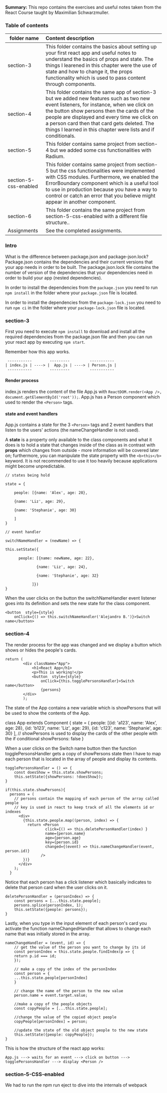 <b>Summary:</b> This repo contains the exercises and useful notes taken from the React Course taught by Maximilian Schwarzmuller. 

### Table of contents

|folder name               | Content description |
|--------------------------|:--------------------|
| section-3  | This folder contains the basics about setting up your first react app and useful notes to understand the basics of props and state. The things I learened in this chapter were the use of state and how to change it, the props functionality which is used to pass content through components. |
| section-4  | This folder contains the same app of section-3 but we added new features such as two new event listeners, for instance, when we click on the button show persons then the cards of the people are displayed and every time we click on a person card then that card gets deleted. The things I learned in this chapter were lists and if conditionals.  |                               |
| section-5             | This folder contains same project from section-4 but we added some css functionalities with Radium.|
| section-5-css-enabled | This folder contains same project from section-5 but the css functionalities were implemented with CSS modules. Furthermore, we enabled the ErrorBoundary component which is a useful tool to use in production because you have a way to control or catch an error that you believe might appear in another component. |
| section-6             | This folder contains the same project from section-5-css-enabled with a different file structure..|
| Assignments           | See the completed assignments.|

### Intro

What is the difference between package.json and package-json.lock? Package.json contains the dependencies and their current versions that your app needs in order to be built. The package.json.lock file contains the number of version of the dependencies that your dependencies need in order to build your app (nested dependencies). 

In order to install the dependencies from the `package.json` you need to run `npm install` in the folder where your `package.json` file is located. 

In order to install the dependencies from the `package-lock.json` you need to run `npm ci` in the folder where your `package-lock.json` file is located. 


### section-3

First you need to execute `npm install` to download and install all the required dependencies from the package.json file and then you can run your react app by executing `npm start`. 

Remember how this app works.

     -----------        ---------         -----------
    | index.js | ----> |  App.js | ----> | Person.js |
     -----------        ---------         -----------

#### Render process

index.js renders the content of the file App.js with `ReactDOM.render(<App />, document.getElementById('root'));`. App.js has a Person component which used to render the `<Person>` tags. 

#### state and event handlers

App.js contains a state for the 3 `<Person>` tags and 2 event handlers that listen to the users' actions (the nameChangeHandler is not used).

A <b>state</b> is a property only available to the class components and what it does is to hold a state that changes inside of the class as in contrast with <b>props</b> which changes from outside - more information will be covered later on; furthermore, you can manipulate the state property with the `<b>this</b>` keyword. It is not recommended to use it too heavily because applications might become unpredictable. 

    // states being hold

    state = {

        people: [{name: 'Alex', age: 28},

        {name: 'Liz', age: 29},

        {name: 'Stephanie', age: 30}

        ]
    }

    // event handler
    
    switchNameHandler = (newName) => {
    
    this.setState({
          
          people: [{name: newName, age: 22},
                  
                  {name: 'Liz', age: 24},

                  {name: 'Stephanie', age: 32}
                
                ]})
    }

When the user clicks on the button the switchNameHandler event listener goes into its definition and sets the new state for the class component. 

    <button  style={style}
        onClick={() => this.switchNameHandler('Alejandro B.')}>Switch name</button>


### section-4

The render process for the app was changed and we display a button which shows or hides the people's cards. 

    return (
            <div className="App">
                <h1>React App</h1>
                <p>This is working!</p>
                <button  style={style}
                    onClick={this.togglePersonsHandler}>Switch name</button>  
                    {persons}
            </div>       
            );

The state of the App contains a new variable which is showPersons that will be used to show the contents of the App.  

class App extends Component {
  state = {
      people: [{id: 'a123', name: 'Alex', age: 28},
               {id: 'b123', name: 'Liz', age: 29},
               {id: 'c123', name: 'Stephanie', age: 30}
              ],
              // showPersons is used to display the cards of the other people with the if conditional
              showPersons: false
          }

When a user clicks on the Switch name button then the function togglePersonsHandler gets a copy of showPersons state then I have to map each person that is located in the array of people and display its contents. 

    togglePersonsHandler = () => {
        const doesShow = this.state.showPersons;
        this.setState({showPersons: !doesShow});
    }

    if(this.state.showPersons){
      persons = (
        // persons contain the mapping of each person of the array called people
        // key is used in react to keep track of all the elements id or indexes
          <div>
            {this.state.people.map((person, index) => {
              return <Person 
                      click={() => this.deletePersonHandler(index) }
                      name={person.name} 
                      age={person.age} 
                      key={person.id}
                      changed={(event) => this.nameChangeHandler(event, person.id)}
                    />
            })}
          </div>
        );
      }

Notice that each person has a click listener which basically indicates to delete that person card when the user clicks on it. 

    deletePersonHandler = (personIndex) => {
        const persons = [...this.state.people];
        persons.splice(personIndex, 1);
        this.setState({people: persons});
    }

Lastly, when you type in the input element of each person's card you activate the function nameChangedHandler that allows to change each name that was initially stored in the array. 

    nameChangeHandler = (event, id) => {
        // get the value of the person you want to change by its id
        const personIndex = this.state.people.findIndex(p => {
        return p.id === id;
        });

        // make a copy of the index of the personIndex
        const person = {
        ...this.state.people[personIndex]
        }

        // change the name of the person to the new value
        person.name = event.target.value;

        //make a copy of the people objects
        const copyPeople = [...this.state.people];
    
        //change the value of the copied object people
        copyPeople[personIndex] = person;

        //update the state of the old object people to the new state
        this.setState({people: copyPeople});
    }

This is how the structure of the react app works:

     
    App.js ---> waits for an event ---> click on button ---> togglePersonsHandler ---> display <Person /> 
    

### section-5-CSS-enabled

We had to run the npm run eject to dive into the internals of webpack
